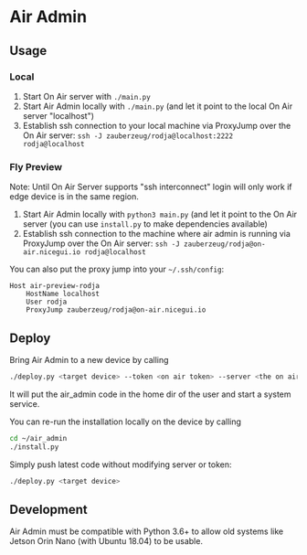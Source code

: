 # Air Admin

## Usage

### Local

1. Start On Air server with `./main.py`
2. Start Air Admin locally with `./main.py` (and let it point to the local On Air server "localhost")
3. Establish ssh connection to your local machine via ProxyJump over the On Air server: `ssh -J zauberzeug/rodja@localhost:2222 rodja@localhost`

### Fly Preview

Note: Until On Air Server supports "ssh interconnect" login will only work if edge device is in the same region.

1. Start Air Admin locally with `python3 main.py` (and let it point to the On Air server (you can use `install.py` to make dependencies available)
2. Establish ssh connection to the machine where air admin is running via ProxyJump over the On Air server: `ssh -J zauberzeug/rodja@on-air.nicegui.io rodja@localhost`

You can also put the proxy jump into your `~/.ssh/config`:

```
Host air-preview-rodja
    HostName localhost
    User rodja
    ProxyJump zauberzeug/rodja@on-air.nicegui.io
```

## Deploy

Bring Air Admin to a new device by calling

```bash
./deploy.py <target device> --token <on air token> --server <the on air server>
```

It will put the air_admin code in the home dir of the user and start a system service.

You can re-run the installation locally on the device by calling

```bash
cd ~/air_admin
./install.py
```

Simply push latest code without modifying server or token:

```bash
./deploy.py <target device>
```

## Development

Air Admin must be compatible with Python 3.6+ to allow old systems like Jetson Orin Nano (with Ubuntu 18.04) to be usable.
